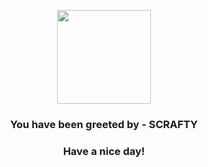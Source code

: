 <p align="center">
            <img src="https://raw.githubusercontent.com/PokeAPI/sprites/master/sprites/pokemon/560.png" width="150" height="150">
          </p>
          <h3 align="center">You have been greeted by - <b>SCRAFTY</b></h3>
          <h3 align="center">Have a nice day!</h3>
